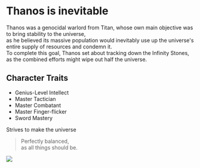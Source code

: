 # Thanos is inevitable

Thanos was a genocidal warlord from Titan, whose own main objective was to bring stability to the universe,  
as he believed its massive population would inevitably use up the universe's entire supply of resources and condemn it.  
To  complete this goal, Thanos set about tracking down the Infinity Stones, as the combined efforts might wipe out half the universe.

## Character Traits

* Genius-Level Intellect
* Master Tactician
* Master Combatant
* Master Finger-flicker
* Sword Mastery


Strives to make the universe

> Perfectly balanced,  
> as all things should be.


<img src="https://www.shutterstock.com/de/image-photo/detroit-usa-mar-30-2020-lego-1687835302"/>
